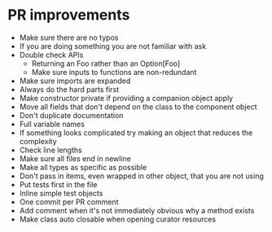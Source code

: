 # PR improvements

* Make sure there are no typos
* If you are doing something you are not familiar with ask
* Double check APIs
  * Returning an Foo rather than an Option[Foo]
  * Make sure inputs to functions are non-redundant
* Make sure imports are expanded
* Always do the hard parts first
* Make constructor private if providing a companion object apply
* Move all fields that don't depend on the class to the component object
* Don't duplicate documentation
* Full variable names
* If something looks complicated try making an object that reduces the complexity
* Check line lengths
* Make sure all files end in newline
* Make all types as specific as possible
* Don't pass in items, even wrapped in other object, that you are not using
* Put tests first in the file
* Inline simple test objects
* One commit per PR comment
* Add comment when it's not immediately obvious why a method exists
* Make class auto closable when opening curator resources
